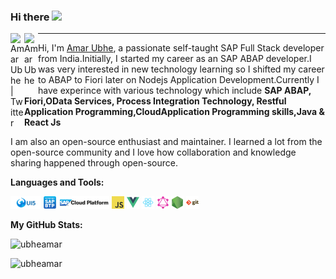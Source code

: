 ### Hi there <img src="https://media.giphy.com/media/hvRJCLFzcasrR4ia7z/giphy.gif" width="25px">
<a href="https://twitter.com/Amarubhe">
  <img align="left" alt="Amar Ubhe | Twitter" width="22px" src="https://raw.githubusercontent.com/peterthehan/peterthehan/master/assets/twitter.svg" />
</a>
<a href="https://www.linkedin.com/in/amar-ubhe-7166105b/">
  <img align="left" alt="Amar Ubhe" width="22px" src="https://raw.githubusercontent.com/peterthehan/peterthehan/master/assets/linkedin.svg" />
</a>

---

Hi, I'm [Amar Ubhe](https://amarubhe.me/), a passionate self-taught SAP Full Stack developer from India.Initially, I started my career as an SAP ABAP developer.I was very interested in new technology learning so I shifted my career to ABAP to Fiori later on Nodejs Application Development.Currently I have experince with various technology which include **SAP ABAP, Fiori,OData Services, Process Integration Technology, Restful Application Programming,CloudApplication Programming skills,Java & React Js**  

I am also an open-source enthusiast and maintainer. I learned a lot from the open-source community and I love how collaboration and knowledge sharing happened through open-source.

**Languages and Tools:**  

<code><img height="20" src="https://raw.githubusercontent.com/ubheamar/ubheamar/master/icons/UI5_logo.png"></code>
<code><img height="20" src="https://raw.githubusercontent.com/ubheamar/ubheamar/master/icons/powering-sap-btp-color-logo.svg"></code>
<code><img height="20" src="https://raw.githubusercontent.com/ubheamar/ubheamar/master/icons/logo_sap_cloud_platform.png"></code>
<code><img height="20" src="https://raw.githubusercontent.com/github/explore/80688e429a7d4ef2fca1e82350fe8e3517d3494d/topics/javascript/javascript.png"></code>
<code><img height="20" src="https://raw.githubusercontent.com/github/explore/80688e429a7d4ef2fca1e82350fe8e3517d3494d/topics/vue/vue.png"></code>
<code><img height="20" src="https://raw.githubusercontent.com/github/explore/80688e429a7d4ef2fca1e82350fe8e3517d3494d/topics/react/react.png"></code>
<code><img height="20" src="https://raw.githubusercontent.com/github/explore/5c058a388828bb5fde0bcafd4bc867b5bb3f26f3/topics/graphql/graphql.png"></code>
<code><img height="20" src="https://raw.githubusercontent.com/github/explore/80688e429a7d4ef2fca1e82350fe8e3517d3494d/topics/nodejs/nodejs.png"></code>
<code><img height="20" src="https://raw.githubusercontent.com/github/explore/80688e429a7d4ef2fca1e82350fe8e3517d3494d/topics/git/git.png"></code>

**My GitHub Stats:**


<p> <img src="https://github-readme-stats.vercel.app/api?username=ubheamar&show_icons=true&count_private=true" alt="ubheamar" /></p>

<p>  <img src="https://github-readme-stats.vercel.app/api/top-langs/?username=ubheamar&layout=compact" alt="ubheamar"></p>
